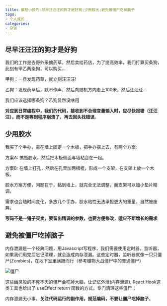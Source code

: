 ```yaml
---
title: 编程小技巧:尽早汪汪汪的狗才是好狗;少用胶水;避免被僵尸吃掉脑子
tags:
- 个人成长
categories:
- 杂谈
---
```


## 尽早汪汪汪的狗才是好狗

我们的工作是去野外采摘药草，然后卖给药店，为了提高效率，我们打算买条狗，此刻有甲乙两条狗，可以购买...

甲狗：一旦发现药草，就立刻汪汪汪!

乙狗：发现药草后，默不作声，然后向随机方向走上100米，然后汪汪汪...

我们应该选择哪条狗？乙狗显然没啥用

**对应到日常编程中，我们的代码，接收到不合理变量输入时，应尽快报错（汪汪汪），而不是等到程序崩溃了，再去回头找错误**。





## 少用胶水

我买了个手办，需在墙上固定一个木板，把手办摆上去，有两个方案:

方案A: 搞瓶胶水，然后把木板侧面与墙粘合在一起。

方案B: 在墙上打孔，然后在孔里加两根棍，形成一个支架，在支架上放一个木板。

胶水方案方便，问题在于，黏到墙上，就完全无法调整，而支架可以加小垫片精调。

需求也会随时间变化，多放几个手办，胶水粘性无法承担更大的重量，自然被废弃。


**写码不是一锤子买卖，要留出精调的参数，也要方便修改，适应不断增长的需求**



## 避免被僵尸吃掉脑子

内存泄漏是一个经典问题，用Javascript写程序，我们需要使用定时器，监听器，如果我们用完后忘记清理，就会造成内存泄漏。这些定时器，监听器就像一只只僵尸(Zombies)，在地下室里蹒跚而行（参考植物大战僵尸中的普通僵尸）



![僵尸](https://cdn.fangyuanxiaozhan.com/assets/1675497798598cTBGAaQ0.png)

这些幽灵般的不死不灭的僵尸会吃掉大脑，让记忆外泄(内存泄漏), React Hook这类工具也给出了 useEffect return 函数的方式，专门清理这些僵尸；

内存泄漏无小事，**关注代码运行的副作用，规范编码，不要让僵尸吃掉脑子**。






